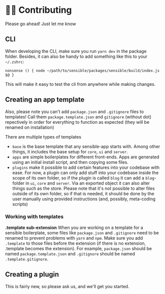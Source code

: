 # 👷‍♂️ Contributing

Please go ahead! Just let me know

## CLI

When developing the CLI, make sure you run `yarn dev` in the package folder.
Besides, it can also be handy to add something like this to your `~/.zshrc`:

```
nonsense () { node ~/path/to/sensible/packages/sensible/build/index.js $@ }
```

This will make it easy to test the cli from anywhere while making changes.

## Creating an app template

Also, please note you can't add `package.json` and `.gitignore` files to templates! Call them `package.template.json` and `gitignore` (without dot) repectively in order for everything to function as expected (they will be renamed on installation)

There are multiple types of templates

- `base` is the base template that any sensible-app starts with. Among other things, it includes the base setup for `core`, `ui` and `server`.
- `apps` are simple boilerplates for different front-ends. Apps are generated using an initial install script, and then copying some files.
- `plugins` make it possible to add certain features into your codebase with ease. For now, a plugin can only add stuff into your codebase inside the scope of its own folder, so if the plugin is called `blog` it can add a `blog`-folder in `ui`, `core` and `server`. Via an exported object it can also alter things such as the store. Please note that it's not possible to alter files outside of its own folder, so if that is needed, it should be done by the user manually using provided instructions (and, possibly, meta-coding scripts)

### Working with templates

**.template sub-extension**
When you are working on a template for a sensible boilerplate, some files like `package.json` and `.gitignore` need to be renamed to prevent problems with `yarn` and `npm`. Make sure you add `.template` to those files before the extension (if there is no extension, .template becomes the extension). For example, `package.json` should be named `package.template.json` and `.gitignore` should be named `.template.gitignore`.

## Creating a plugin

This is fairly new, so please ask us, and we'll get you started.
